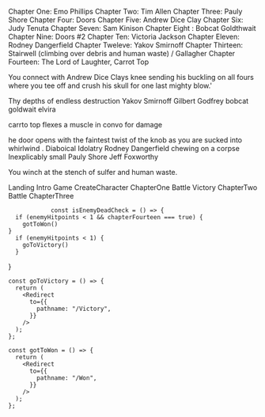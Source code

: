 Chapter One: Emo Phillips
Chapter Two: Tim Allen
Chapter Three: Pauly Shore
Chapter Four:  Doors
	Chapter Five: Andrew Dice Clay
	Chapter Six: Judy Tenuta
	Chapter Seven: Sam Kinison
Chapter Eight : Bobcat Goldthwait
Chapter Nine: Doors #2
  Chapter Ten: Victoria Jackson
  Chapter Eleven: Rodney Dangerfield
  Chapter Tweleve: Yakov Smirnoff
Chapter Thirteen: Stairwell (climbing over debris and human waste) / Gallagher
Chapter Fourteen: The Lord of Laughter, Carrot Top

You connect with Andrew Dice Clays knee sending his buckling on all fours where you tee off and crush his skull for one last mighty blow.'

Thy depths of endless destruction
Yakov Smirnoff
Gilbert Godfrey
bobcat goldwait
elvira


carrto top flexes a muscle in convo for damage


he door opens with the faintest twist of the knob as you are sucked into whirlwind .
Diaboical Idolatry 
Rodney Dangerfield chewing on a corpse
Inexplicably small Pauly Shore 
Jeff Foxworthy

You winch at the stench of sulfer and human waste.

Landing
	Intro
		Game
			CreateCharacter
			ChapterOne
				Battle
				Victory
			ChapterTwo
				Battle
			ChapterThree
			





			    const isEnemyDeadCheck = () => {
      if (enemyHitpoints < 1 && chapterFourteen === true) {
        gotToWon()
    } 
      if (enemyHitpoints < 1) {
        goToVictory()
      }
  }

    const goToVictory = () => {
      return (
        <Redirect
          to={{
            pathname: "/Victory",
          }}
        />
      );
    };

    const gotToWon = () => {
      return (
        <Redirect
          to={{
            pathname: "/Won",
          }}
        />
      );
    };
